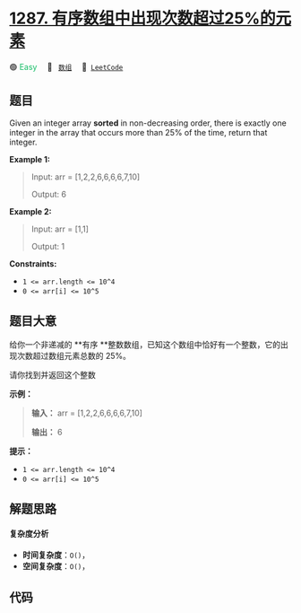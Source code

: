# [1287. 有序数组中出现次数超过25%的元素](https://leetcode.com/problems/element-appearing-more-than-25-in-sorted-array)

🟢 <font color=#15bd66>Easy</font>&emsp; 🔖&ensp; [`数组`](/leetcode/outline/tag/array.md)&emsp; 🔗&ensp;[`LeetCode`](https://leetcode.com/problems/element-appearing-more-than-25-in-sorted-array)


## 题目

Given an integer array **sorted** in non-decreasing order, there is exactly
one integer in the array that occurs more than 25% of the time, return that
integer.



**Example 1:**

> Input: arr = [1,2,2,6,6,6,6,7,10]
> 
> Output: 6

**Example 2:**

> Input: arr = [1,1]
> 
> Output: 1

**Constraints:**

  * `1 <= arr.length <= 10^4`
  * `0 <= arr[i] <= 10^5`


## 题目大意

给你一个非递减的 **有序  **整数数组，已知这个数组中恰好有一个整数，它的出现次数超过数组元素总数的 25%。

请你找到并返回这个整数



**示例：**

> 
> 
> 
> 
> 
> **输入：** arr = [1,2,2,6,6,6,6,7,10]
> 
> **输出：** 6
> 
> 



**提示：**

  * `1 <= arr.length <= 10^4`
  * `0 <= arr[i] <= 10^5`


## 解题思路

#### 复杂度分析

- **时间复杂度**：`O()`，
- **空间复杂度**：`O()`，

## 代码

```javascript

```